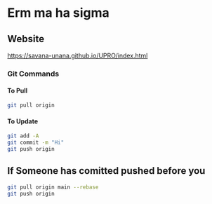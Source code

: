 # Erm ma ha sigma

## Website

<https://savana-unana.github.io/UPRO/index.html>

### Git Commands

#### To Pull

``` bash
git pull origin
```

#### To Update

```bash
git add -A 
git commit -m "Hi"
git push origin 

```

## If Someone has comitted pushed before you

 ``` bash
 git pull origin main --rebase
 git push origin
```
